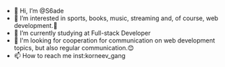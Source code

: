 - 👋 Hi, I’m @S6ade
- 👀 I’m interested in sports, books, music, streaming and, of course, web development.🙌
- 🌱 I’m currently studying at Full-stack Developer
- 💞️ I'm looking for cooperation for communication on web development topics, but also regular communication.😊
- 📫 How to reach me inst:korneev_gang

<!---
S6ade/S6ade is a ✨ special ✨ repository because its `README.md` (this file) appears on your GitHub profile.
You can click the Preview link to take a look at your changes.
--->
